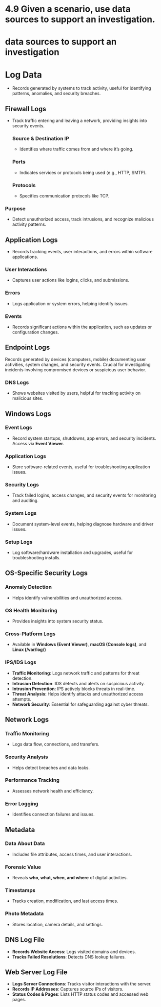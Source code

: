 # 4.9 Given a scenario, use data sources to support an investigation.

# data sources to support an investigation

# **Log Data**

- Records generated by systems to track activity, useful for identifying patterns, anomalies, and security breaches.

## **Firewall Logs**

- Track traffic entering and leaving a network, providing insights into security events.
    
    ### **Source & Destination IP**
    
    - Identifies where traffic comes from and where it’s going.
    
    ### **Ports**
    
    - Indicates services or protocols being used (e.g., HTTP, SMTP).
    
    ### **Protocols**
    
    - Specifies communication protocols like TCP.

### **Purpose**

- Detect unauthorized access, track intrusions, and recognize malicious activity patterns.

## **Application Logs**

- Records tracking events, user interactions, and errors within software applications.

### **User Interactions**

- Captures user actions like logins, clicks, and submissions.

### **Errors**

- Logs application or system errors, helping identify issues.

### **Events**

- Records significant actions within the application, such as updates or configuration changes.

## **Endpoint Logs**

Records generated by devices (computers, mobile) documenting user activities, system changes, and security events. Crucial for investigating incidents involving compromised devices or suspicious user behavior.

### **DNS Logs**

- Shows websites visited by users, helpful for tracking activity on malicious sites.

## Windows Logs

### **Event Logs**

- Record system startups, shutdowns, app errors, and security incidents. Access via **Event Viewer**.

### **Application Logs**

- Store software-related events, useful for troubleshooting application issues.

### **Security Logs**

- Track failed logins, access changes, and security events for monitoring and auditing.

### **System Logs**

- Document system-level events, helping diagnose hardware and driver issues.

### **Setup Logs**

- Log software/hardware installation and upgrades, useful for troubleshooting installs.

## OS-Specific Security Logs

### **Anomaly Detection**

- Helps identify vulnerabilities and unauthorized access.

### **OS Health Monitoring**

- Provides insights into system security status.

### **Cross-Platform Logs**

- Available in **Windows (Event Viewer)**, **macOS (Console logs)**, and **Linux (/var/log/)**

### IPS/IDS Logs

- **Traffic Monitoring**: Logs network traffic and patterns for threat detection.
- **Intrusion Detection**: IDS detects and alerts on suspicious activity.
- **Intrusion Prevention**: IPS actively blocks threats in real-time.
- **Threat Analysis**: Helps identify attacks and unauthorized access attempts.
- **Network Security**: Essential for safeguarding against cyber threats.

## Network Logs

### **Traffic Monitoring**

- Logs data flow, connections, and transfers.

### **Security Analysis**

- Helps detect breaches and data leaks.

### **Performance Tracking**

- Assesses network health and efficiency.

### **Error Logging**

- Identifies connection failures and issues.

## Metadata

### **Data About Data**

- Includes file attributes, access times, and user interactions.

### **Forensic Value**

- Reveals **who, what, when, and where** of digital activities.

### **Timestamps**

- Tracks creation, modification, and last access times.

### **Photo Metadata**

- Stores location, camera details, and settings.

## DNS Log File

- **Records Website Access**: Logs visited domains and devices.
- **Tracks Failed Resolutions**: Detects DNS lookup failures.

## Web Server Log File

- **Logs Server Connections**: Tracks visitor interactions with the server.
- **Records IP Addresses**: Captures source IPs of visitors.
- **Status Codes & Pages**: Lists HTTP status codes and accessed web pages.